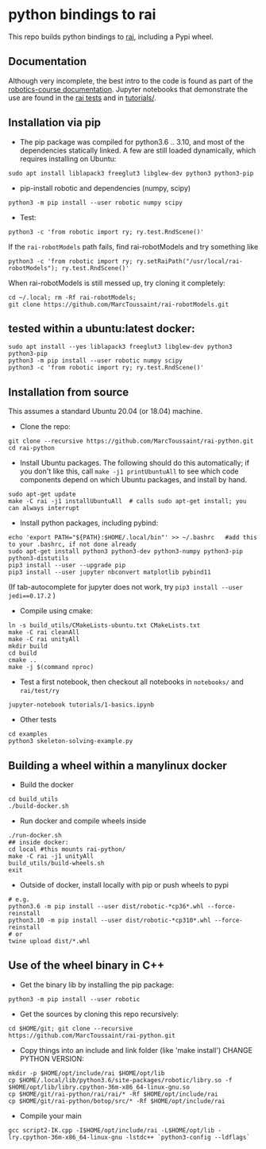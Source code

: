# python bindings to rai

This repo builds python bindings to
[rai](https://github.com/MarcToussaint/rai), including a Pypi wheel.

## Documentation

Although very incomplete, the best intro to the code is found as part
of the
[robotics-course documentation](https://marctoussaint.github.io/robotics-course/). Jupyter
notebooks that demonstrate the use are found in the
[rai tests](https://github.com/MarcToussaint/rai/tree/master/test/ry)
and in [tutorials/](tutorials/).

## Installation via pip

* The pip package was compiled for python3.6 .. 3.10, and most of the dependencies statically linked. A few are still loaded dynamically, which requires installing on Ubuntu:
```
sudo apt install liblapack3 freeglut3 libglew-dev python3 python3-pip
```
* pip-install robotic and dependencies (numpy, scipy)
```
python3 -m pip install --user robotic numpy scipy
```
* Test:
```
python3 -c 'from robotic import ry; ry.test.RndScene()'
```
If the `rai-robotModels` path fails, find rai-robotModels and try something like
```
python3 -c 'from robotic import ry; ry.setRaiPath("/usr/local/rai-robotModels"); ry.test.RndScene()'
```
When rai-robotModels is still messed up, try cloning it completely:
```
cd ~/.local; rm -Rf rai-robotModels;
git clone https://github.com/MarcToussaint/rai-robotModels.git
```
<!--
* You can download other examples and test:
```
wget https://github.com/MarcToussaint/rai-python/raw/master/examples/skeleton-solving-example.py
python3 skeleton-solving-example.py
```
-->

## tested within a ubuntu:latest docker:
```
sudo apt install --yes liblapack3 freeglut3 libglew-dev python3 python3-pip
python3 -m pip install --user robotic numpy scipy
python3 -c 'from robotic import ry; ry.test.RndScene()'
```


## Installation from source

This assumes a standard Ubuntu 20.04 (or 18.04) machine.

* Clone the repo:
```
git clone --recursive https://github.com/MarcToussaint/rai-python.git
cd rai-python
```

* Install Ubuntu packages. The following should do this automatically; if you don't like this, call `make -j1 printUbuntuAll` to see which code components depend on which Ubuntu packages, and install by hand.
```
sudo apt-get update
make -C rai -j1 installUbuntuAll  # calls sudo apt-get install; you can always interrupt
```

* Install python packages, including pybind:
```
echo 'export PATH="${PATH}:$HOME/.local/bin"' >> ~/.bashrc   #add this to your .bashrc, if not done already
sudo apt-get install python3 python3-dev python3-numpy python3-pip python3-distutils
pip3 install --user --upgrade pip
pip3 install --user jupyter nbconvert matplotlib pybind11
```
(If tab-autocomplete for jupyter does not work, try `pip3 install --user jedi==0.17.2` )

* Compile using cmake:
```
ln -s build_utils/CMakeLists-ubuntu.txt CMakeLists.txt
make -C rai cleanAll
make -C rai unityAll
mkdir build
cd build
cmake ..
make -j $(command nproc)
```

* Test a first notebook, then checkout all notebooks in `notebooks/` and `rai/test/ry`
```
jupyter-notebook tutorials/1-basics.ipynb
```

* Other tests
```
cd examples
python3 skeleton-solving-example.py
```

## Building a wheel within a manylinux docker

* Build the docker
```
cd build_utils
./build-docker.sh
```

* Run docker and compile wheels inside
```
./run-docker.sh
## inside docker:
cd local #this mounts rai-python/
make -C rai -j1 unityAll
build_utils/build-wheels.sh
exit
```

* Outside of docker, install locally with pip or push wheels to pypi
```
# e.g.
python3.6 -m pip install --user dist/robotic-*cp36*.whl --force-reinstall
python3.10 -m pip install --user dist/robotic-*cp310*.whl --force-reinstall
# or
twine upload dist/*.whl
```


## Use of the wheel binary in C++

* Get the binary lib by installing the pip package:
```
python3 -m pip install --user robotic
```
* Get the sources by cloning this repo recursively:
```
cd $HOME/git; git clone --recursive https://github.com/MarcToussaint/rai-python.git
```
* Copy things into an include and link folder (like 'make install') CHANGE PYTHON VERSION:
```
mkdir -p $HOME/opt/include/rai $HOME/opt/lib
cp $HOME/.local/lib/python3.6/site-packages/robotic/libry.so -f $HOME/opt/lib/libry.cpython-36m-x86_64-linux-gnu.so
cp $HOME/git/rai-python/rai/rai/* -Rf $HOME/opt/include/rai
cp $HOME/git/rai-python/botop/src/* -Rf $HOME/opt/include/rai
```
* Compile your main
```
gcc script2-IK.cpp -I$HOME/opt/include/rai -L$HOME/opt/lib -lry.cpython-36m-x86_64-linux-gnu -lstdc++ `python3-config --ldflags`
```

